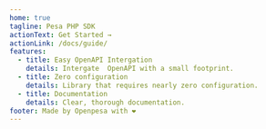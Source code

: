 ```yaml
---
home: true
tagline: Pesa PHP SDK
actionText: Get Started →
actionLink: /docs/guide/
features:
  - title: Easy OpenAPI Intergation
    details: Intergate  OpenAPI with a small footprint.
  - title: Zero configuration
    details: Library that requires nearly zero configuration.
  - title: Documentation
    details: Clear, thorough documentation.
footer: Made by Openpesa with ❤️
---
```

